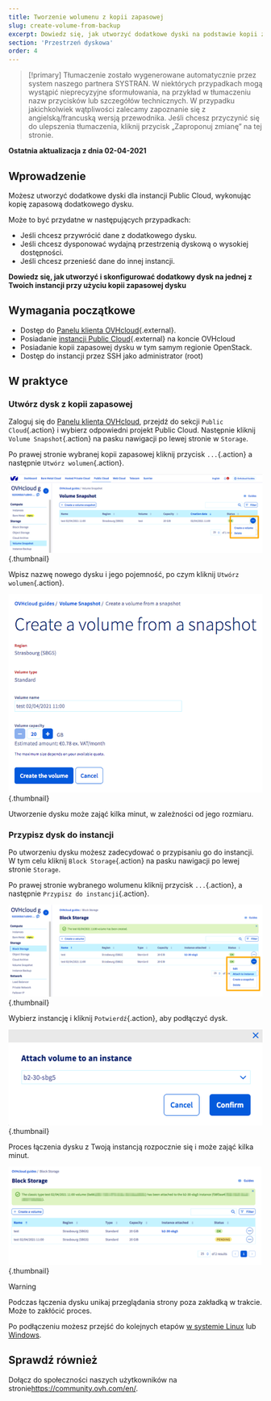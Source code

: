 ```yaml
---
title: Tworzenie wolumenu z kopii zapasowej
slug: create-volume-from-backup
excerpt: Dowiedz się, jak utworzyć dodatkowe dyski na podstawie kopii zapasowej dodatkowego dysku
section: 'Przestrzeń dyskowa'
order: 4
---
```


> [!primary]
> Tłumaczenie zostało wygenerowane automatycznie przez system naszego partnera SYSTRAN. W niektórych przypadkach mogą wystąpić nieprecyzyjne sformułowania, na przykład w tłumaczeniu nazw przycisków lub szczegółów technicznych. W przypadku jakichkolwiek wątpliwości zalecamy zapoznanie się z angielską/francuską wersją przewodnika. Jeśli chcesz przyczynić się do ulepszenia tłumaczenia, kliknij przycisk „Zaproponuj zmianę” na tej stronie.
> 

**Ostatnia aktualizacja z dnia 02-04-2021**

## Wprowadzenie

Możesz utworzyć dodatkowe dyski dla instancji Public Cloud, wykonując kopię zapasową dodatkowego dysku.

Może to być przydatne w następujących przypadkach:

- Jeśli chcesz przywrócić dane z dodatkowego dysku.
- Jeśli chcesz dysponować wydajną przestrzenią dyskową o wysokiej dostępności.
- Jeśli chcesz przenieść dane do innej instancji.

**Dowiedz się, jak utworzyć i skonfigurować dodatkowy dysk na jednej z Twoich instancji przy użyciu kopii zapasowej dysku**

## Wymagania początkowe

- Dostęp do [Panelu klienta OVHcloud](https://www.ovh.com/auth/?action=gotomanager&from=https://www.ovh.pl/&ovhSubsidiary=pl){.external}.
- Posiadanie [instancji Public Cloud](https://www.ovhcloud.com/pl/public-cloud/){.external} na koncie OVHcloud
- Posiadanie kopii zapasowej dysku w tym samym regionie OpenStack.
- Dostęp do instancji przez SSH jako administrator (root)

## W praktyce

### Utwórz dysk z kopii zapasowej

Zaloguj się do [Panelu klienta OVHcloud](https://www.ovh.com/auth/?action=gotomanager&from=https://www.ovh.pl/&ovhSubsidiary=pl), przejdź do sekcji `Public Cloud`{.action} i wybierz odpowiedni projekt Public Cloud. Następnie kliknij `Volume Snapshot`{.action} na pasku nawigacji po lewej stronie w `Storage`.

Po prawej stronie wybranej kopii zapasowej kliknij przycisk `...`{.action} a następnie `Utwórz wolumen`{.action}.

![tworzyć](images/volume01.png){.thumbnail}

Wpisz nazwę nowego dysku i jego pojemność, po czym kliknij `Utwórz wolumen`{.action}.

![tworzyć](images/volume02.png){.thumbnail}

Utworzenie dysku może zająć kilka minut, w zależności od jego rozmiaru.

### Przypisz dysk do instancji

Po utworzeniu dysku możesz zadecydować o przypisaniu go do instancji. W tym celu kliknij `Block Storage`{.action} na pasku nawigacji po lewej stronie `Storage`.

Po prawej stronie wybranego wolumenu kliknij przycisk `...`{.action}, a następnie `Przypisz do instancji`{.action}.

![przywiąż wolumen](images/volume03.png){.thumbnail}

Wybierz instancję i kliknij `Potwierdź`{.action}, aby podłączyć dysk.

![przywiąż wolumen](images/volume04.png){.thumbnail}

Proces łączenia dysku z Twoją instancją rozpocznie się i może zająć kilka minut.

![przywiąż wolumen](images/volume05.png){.thumbnail}

> [!warning]
Podczas łączenia dysku unikaj przeglądania strony poza zakładką w trakcie. Może to zakłócić proces.
>

Po podłączeniu możesz przejść do kolejnych etapów [w systemie Linux](../utworzenie_i_konfiguracja_dodatkowego_dysku_dla_instancji/#w-systemie-linux) lub [Windows](../utworzenie_i_konfiguracja_dodatkowego_dysku_dla_instancji/#w-systemie-windows).

## Sprawdź również

Dołącz do społeczności naszych użytkowników na stronie<https://community.ovh.com/en/>.
